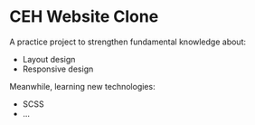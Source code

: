 # CEH Website Clone

A practice project to strengthen fundamental knowledge about:
- Layout design
- Responsive design

Meanwhile, learning new technologies:
- SCSS
- ...
